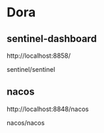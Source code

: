 # Dora
## sentinel-dashboard
http://localhost:8858/

sentinel/sentinel
## nacos
http://localhost:8848/nacos

nacos/nacos
